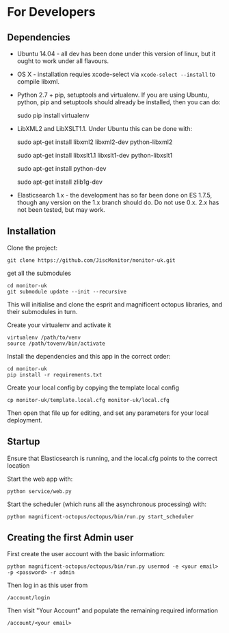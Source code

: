 # For Developers

## Dependencies

* Ubuntu 14.04 - all dev has been done under this version of linux, but it ought to work under all flavours.

* OS X - installation requies xcode-select via ```xcode-select --install``` to compile libxml.

* Python 2.7 + pip, setuptools and virtualenv.  If you are using Ubuntu, python, pip and setuptools should already be installed, then you can do:

    sudo pip install virtualenv

* LibXML2 and LibXSLT1.1.  Under Ubuntu this can be done with:

    sudo apt-get install libxml2 libxml2-dev python-libxml2
    
    sudo apt-get install libxslt1.1 libxslt1-dev python-libxslt1
    
    sudo apt-get install python-dev
    
    sudo apt-get install zlib1g-dev

* Elasticsearch 1.x - the development has so far been done on ES 1.7.5, though any version on the 1.x branch should do.  Do not use 0.x.  2.x has not been tested, but may work.

## Installation

Clone the project:

    git clone https://github.com/JiscMonitor/monitor-uk.git

get all the submodules

    cd monitor-uk
    git submodule update --init --recursive
    
This will initialise and clone the esprit and magnificent octopus libraries, and their submodules in turn.

Create your virtualenv and activate it

    virtualenv /path/to/venv
    source /path/tovenv/bin/activate

Install the dependencies and this app in the correct order:

    cd monitor-uk
    pip install -r requirements.txt
    
Create your local config by copying the template local config

    cp monitor-uk/template.local.cfg monitor-uk/local.cfg

Then open that file up for editing, and set any parameters for your local deployment.

## Startup

Ensure that Elasticsearch is running, and the local.cfg points to the correct location

Start the web app with:

    python service/web.py

Start the scheduler (which runs all the asynchronous processing) with:

    python magnificent-octopus/octopus/bin/run.py start_scheduler
    

## Creating the first Admin user

First create the user account with the basic information:

    python magnificent-octopus/octopus/bin/run.py usermod -e <your email> -p <password> -r admin

Then log in as this user from

    /account/login
    
Then visit "Your Account" and populate the remaining required information

    /account/<your email>
    